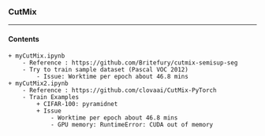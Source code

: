 ### CutMix
***
#### Contents
    + myCutMix.ipynb
        - Reference : https://github.com/Britefury/cutmix-semisup-seg
        - Try to train sample dataset (Pascal VOC 2012)
            - Issue: Worktime per epoch about 46.8 mins
    + myCutMix2.ipynb
        - Reference : https://github.com/clovaai/CutMix-PyTorch
        - Train Examples
            + CIFAR-100: pyramidnet
            + Issue
                - Worktime per epoch about 46.8 mins
                - GPU memory: RuntimeError: CUDA out of memory